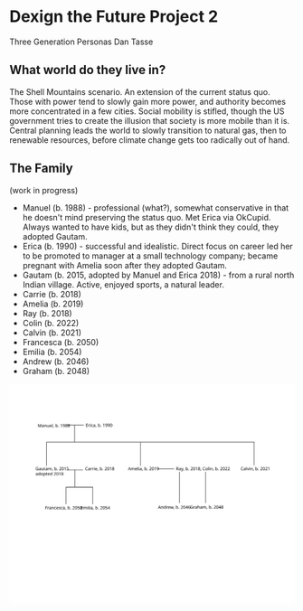 <link href="stylesheets/GitHub2.css" rel="stylesheet"></link>

# Dexign the Future Project 2

Three Generation Personas
Dan Tasse

## What world do they live in?

The Shell Mountains scenario. An extension of the current status quo. Those with power tend to slowly gain more power, and authority becomes more concentrated in a few cities. Social mobility is stifled, though the US government tries to create the illusion that society is more mobile than it is. Central planning leads the world to slowly transition to natural gas, then to renewable resources, before climate change gets too radically out of hand.

## The Family

(work in progress)

- Manuel (b. 1988) - professional (what?), somewhat conservative in that he doesn't mind preserving the status quo. Met Erica via OkCupid. Always wanted to have kids, but as they didn't think they could, they adopted Gautam.
- Erica (b. 1990) - successful and idealistic. Direct focus on career led her to be promoted to manager at a small technology company; became pregnant with Amelia soon after they adopted Gautam. 
- Gautam (b. 2015, adopted by Manuel and Erica 2018) - from a rural north Indian village. Active, enjoyed sports, a natural leader.
- Carrie (b. 2018)
- Amelia (b. 2019)
- Ray (b. 2018)
- Colin (b. 2022)
- Calvin (b. 2021)
- Francesca (b. 2050)
- Emilia (b. 2054)
- Andrew (b. 2046)
- Graham (b. 2048)

<img src="images/family.svg" />
